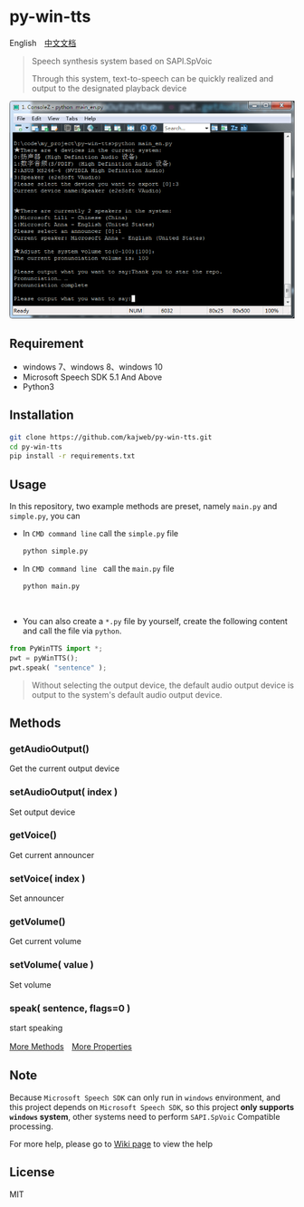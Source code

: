 # py-win-tts

English　[中文文档](README_CN.md)



> Speech synthesis system based on SAPI.SpVoic
>
> Through this system, text-to-speech can be quickly realized and output to the designated playback device



![Operation Interface](./extras/images/py-win-tts-en.png)



## Requirement

- windows 7、windows 8、windows 10
- Microsoft Speech SDK 5.1 And Above
- Python3



## Installation

```bash
git clone https://github.com/kajweb/py-win-tts.git
cd py-win-tts
pip install -r requirements.txt
```



## Usage
In this repository, two example methods are preset, namely `main.py` and `simple.py`, you can

   - In `CMD command line` call the `simple.py` file

     ```bash
     python simple.py
     ```

   - In `CMD command line ` call the `main.py` file

     ```bash
     python main.py
     ```


​    

- You can also create a `*.py` file by yourself, create the following content and call the file via `python`.

```python
from PyWinTTS import *;
pwt = pyWinTTS();
pwt.speak( "sentence" );
```

> Without selecting the output device, the default audio output device is output to the system's default audio output device.



## Methods

### getAudioOutput()

Get the current output device



### setAudioOutput( index )

Set output device



### getVoice()

Get current announcer



### setVoice( index )

Set announcer



### getVolume()

Get current volume



### setVolume( value )

Set volume



### speak( sentence, flags=0 )

start speaking



[More Methods](https://github.com/kajweb/py-win-tts/wiki/Methods)　[More Properties](https://github.com/kajweb/py-win-tts/wiki/Properties)



##  Note

Because `Microsoft Speech SDK` can only run in `windows` environment, and this project depends on `Microsoft Speech SDK`, so this project **only supports `windows` system**, other systems need to perform `SAPI.SpVoic` Compatible processing.



For more help, please go to [Wiki page](https://github.com/kajweb/py-win-tts/wiki) to view the help

## License

MIT